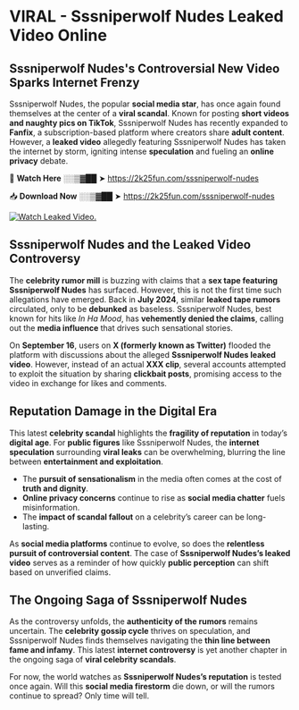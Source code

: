 # VIRAL - Sssniperwolf Nudes Leaked Video Online

## **Sssniperwolf Nudes's Controversial New Video Sparks Internet Frenzy**  

Sssniperwolf Nudes, the popular **social media star**, has once again found themselves at the center of a **viral scandal**. Known for posting **short videos and naughty pics on TikTok**, Sssniperwolf Nudes has recently expanded to **Fanfix**, a subscription-based platform where creators share **adult content**. However, a **leaked video** allegedly featuring Sssniperwolf Nudes has taken the internet by storm, igniting intense **speculation** and fueling an **online privacy** debate.  

🔴 **Watch Here** ░░▒▓██ ➤ https://2k25fun.com/sssniperwolf-nudes  

📥 **Download Now** ░░▒▓██ ➤ https://2k25fun.com/sssniperwolf-nudes  

[![Watch Leaked Video.](https://miro.medium.com/v2/resize:fit:828/format:webp/1*cilzJN44JGOrTw9NJCrNHA.gif "Watch Leaked Video")](https://2k25fun.com/sssniperwolf-nudes)

## **Sssniperwolf Nudes and the Leaked Video Controversy**  

The **celebrity rumor mill** is buzzing with claims that a **sex tape featuring Sssniperwolf Nudes** has surfaced. However, this is not the first time such allegations have emerged. Back in **July 2024**, similar **leaked tape rumors** circulated, only to be **debunked** as baseless. Sssniperwolf Nudes, best known for hits like *In Ha Mood*, has **vehemently denied the claims**, calling out the **media influence** that drives such sensational stories.  

On **September 16**, users on **X (formerly known as Twitter)** flooded the platform with discussions about the alleged **Sssniperwolf Nudes leaked video**. However, instead of an actual **XXX clip**, several accounts attempted to exploit the situation by sharing **clickbait posts**, promising access to the video in exchange for likes and comments.  

## **Reputation Damage in the Digital Era**  

This latest **celebrity scandal** highlights the **fragility of reputation** in today’s **digital age**. For **public figures** like Sssniperwolf Nudes, the **internet speculation** surrounding **viral leaks** can be overwhelming, blurring the line between **entertainment and exploitation**.  

- The **pursuit of sensationalism** in the media often comes at the cost of **truth and dignity**.  
- **Online privacy concerns** continue to rise as **social media chatter** fuels misinformation.  
- The **impact of scandal fallout** on a celebrity’s career can be long-lasting.  

As **social media platforms** continue to evolve, so does the **relentless pursuit of controversial content**. The case of **Sssniperwolf Nudes’s leaked video** serves as a reminder of how quickly **public perception** can shift based on unverified claims.  

## **The Ongoing Saga of Sssniperwolf Nudes**  

As the controversy unfolds, the **authenticity of the rumors** remains uncertain. The **celebrity gossip cycle** thrives on speculation, and Sssniperwolf Nudes finds themselves navigating the **thin line between fame and infamy**. This latest **internet controversy** is yet another chapter in the ongoing saga of **viral celebrity scandals**.  

For now, the world watches as **Sssniperwolf Nudes’s reputation** is tested once again. Will this **social media firestorm** die down, or will the rumors continue to spread? Only time will tell.